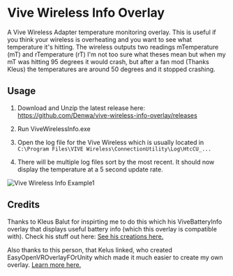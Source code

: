 # Vive Wireless Info Overlay
A Vive Wireless Adapter temperature monitoring overlay. This is useful if you think your wireless is overheating and you want to see what temperature it's hitting. The wireless outputs two readings mTemperature (mT) and rTemperature (rT) I'm not too sure what theses mean but when my mT was hitting 95 degrees it would crash, but after a fan mod (Thanks Kleus) the temperatures are around 50 degrees and it stopped crashing.

## Usage
1) Download and Unzip the latest release here: https://github.com/Denwa/vive-wireless-info-overlay/releases
2) Run ViveWirelessInfo.exe
3) Open the log file for the Vive Wireless which is usually located in `C:\Program Files\VIVE Wireless\ConnectionUtility\Log\HtcCU_...`

4) There will be multiple log files sort by the most recent. It should now display the temperature at a 5 second update rate.

![Vive Wireless Info Example1](2018-11-06-PM_10_50_55.png)

## Credits 
Thanks to Kleus Balut for inspirting me to do this which his ViveBatteryInfo overlay that displays useful battery info (which this overlay is compatible with). Check his stuff out here: [See his creations here.](https://kleusbalut.booth.pm/items/969809)

Also thanks to this person, that Kelus linked, who created EasyOpenVROverlayFOrUnity which made it much easier to create my own overlay. [Learn more here.](https://sabowl.sakura.ne.jp/gpsnmeajp/unity/EasyOpenVROverlayForUnity/)
